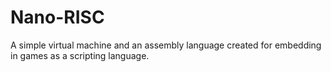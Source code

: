 # Nano-RISC

A simple virtual machine and an assembly language created for embedding in games as a scripting language.

